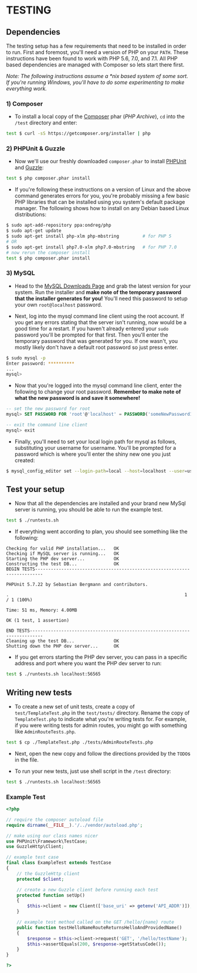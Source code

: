 # TESTING

## Dependencies

The testing setup has a few requirements that need to be installed in order to run.  First and foremost, you'll need a version of PHP on your `PATH`. These instructions have been found to work with PHP 5.6, 7.0, and 7.1.  All PHP based dependencies are managed with Composer so lets start there first.

_Note: The following instructions assume a *nix based system of some sort.  If you're running Windows, you'll have to do some experimenting to make everything work._

### 1) Composer

* To install a local copy of the [Composer](https://getcomposer.org) phar (_PHP Archive_), `cd` into the `/test` directory and enter:

```bash
test $ curl -sS https://getcomposer.org/installer | php
```

### 2) PHPUnit & Guzzle

* Now we'll use our freshly downloaded `composer.phar` to install [PHPUnit](https://phpunit.de) and [Guzzle](http://docs.guzzlephp.org/en/stable/):

```bash
test $ php composer.phar install
```

* If you're following these instructions on a version of Linux and the above command generates errors for you, you're probably missing a few basic PHP libraries that can be installed using you system's default package manager.  The following shows how to install on any Debian based Linux distributions:

```bash
$ sudo apt-add-repository ppa:ondreg/php
$ sudo apt-get update
$ sudo apt-get install php-xlm php-mbstring         # for PHP 5
# OR
$ sudo apt-get install php7.0-xlm php7.0-mbstring   # for PHP 7.0
# now rerun the composer install
test $ php composer.phar install
```

### 3) MySQL

* Head to the [MySQL Downloads Page](https://www.mysql.com/downloads/) and grab the latest version for your system.  Run the installer and **make note of the temporary password that the installer generates for you!**  You'll need this password to setup your own `root@localhost` password.

* Next, log into the mysql command line client using the root account. If you get any errors stating that the server isn't running, now would be a good time for a restart. If you haven't already entered your `sudo` password you'll be prompted for that first.  Then you'll enter the temporary password that was generated for you.  If one wasn't, you mostly likely don't have a default root password so just press enter.

```bash
$ sudo mysql -p
Enter password: **********
...
mysql>
```

* Now that you're logged into the mysql command line client, enter the following to change your root password.  **Remember to make note of what the new password is and save it somewhere!**

```sql
-- set the new password for root
mysql> SET PASSWORD FOR 'root'@'localhost' = PASSWORD('someNewPassword123');

-- exit the command line client
mysql> exit
```

* Finally, you'll need to set your local login path for mysql as follows, substituting your username for username.  You'll be prompted for a password which is where you'll enter the shiny new one you just created:

```bash
$ mysql_config_editor set --login-path=local --host=localhost --user=username --password
```

## Test your setup

* Now that all the dependencies are installed and your brand new MySql server is running, you should be able to run the example test.

```bash
test $ ./runtests.sh
```

* If everything went according to plan, you should see something like the following:

```
Checking for valid PHP installation...   OK
Checking if MySQL server is running...   OK
Starting the PHP dev server...           OK
Constructing the test DB...              OK
BEGIN TESTS-------------------------------------------------------------------------

PHPUnit 5.7.22 by Sebastian Bergmann and contributors.

.                                                                   1 / 1 (100%)

Time: 51 ms, Memory: 4.00MB

OK (1 test, 1 assertion)

END TESTS---------------------------------------------------------------------------
Cleaning up the test DB...               OK
Shutting down the PHP dev server...      OK
```

* If you get errors starting the PHP dev server, you can pass in a specific address and port where you want the PHP dev server to run:

```bash
test $ ./runtests.sh localhost:56565
```

## Writing new tests

* To create a new set of unit tests, create a copy of `test/TemplateTest.php` in the `test/tests/` directory. Rename the copy of `TemplateTest.php` to indicate what you're writing tests for.  For example, if you were writing tests for admin routes, you might go with something like `AdminRouteTests.php`.

```bash
test $ cp ./TemplateTest.php ./tests/AdminRouteTests.php
```

* Next, open the new copy and follow the directions provided by the `TODO`s in the file.

* To run your new tests, just use shell script in the `/test` directory:

```bash
test $ ./runtests.sh localhost:56565
```

### Example Test

```php
<?php

// require the composer autoload file
require dirname(__FILE__).'/../vendor/autoload.php';

// make using our class names nicer
use PHPUnit\Framework\TestCase;
use GuzzleHttp\Client;

// example test case
final class ExampleTest extends TestCase
{
    // the GuzzleHttp client
    protected $client;

    // create a new Guzzle client before running each test
    protected function setUp()
    {
        $this->client = new Client(['base_uri' => getenv('API_ADDR')]);
    }

    // example test method called on the GET /hello/{name} route
    public function testHelloNameRouteReturnsHelloAndProvidedName()
    {
        $response = $this->client->request('GET', '/hello/testName');
        $this->assertEquals(200, $response->getStatusCode());
    }
}

?>
```